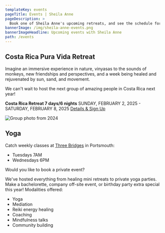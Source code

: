 ```yaml
---
templateKey: events
pageTitle: Events | Sheila Anne
pageDescription: >
  Book one of Sheila Anne's upcoming retreats, and see the schedule for future programs being offered. Don't miss out!
bannerImage: /img/sheila-anne-events.png
bannerImageHeadline: Upcoming events with Sheila Anne
path: /events
---
```

## Costa Rica Pura Vida Retreat

Imagine an immersive experience in nature, vinyasas to the sounds of monkeys, new friendships and perspectives, and a week being healed and rejuvenated by sun, sand, and movement.

We can't wait to host the next group of amazing people in Costa Rica next year!

**Costa Rica Retreat 7 days/6 nights**
SUNDAY, FEBRUARY 2, 2025 - SATURDAY, FEBRUARY 8, 2025
[Details & Sign Up](/pura-vida-retreat/)

![Group photo from 2024](/img/pura-vida-retreat-welcome.jpg)

## Yoga

Catch weekly classes at [Three Bridges](https://www.3bridgesyoga.com/) in Portsmouth:
- Tuesdays 7AM
- Wednesdays 6PM

Would you like to book a private event?

We've hosted everything from healing mini retreats to private yoga parties. Make a bachelorette, company off-site event, or birthday party extra special this year! Modalities offered:

- Yoga
- Mediation
- Reiki energy healing
- Coaching
- Mindfulness talks
- Community building
